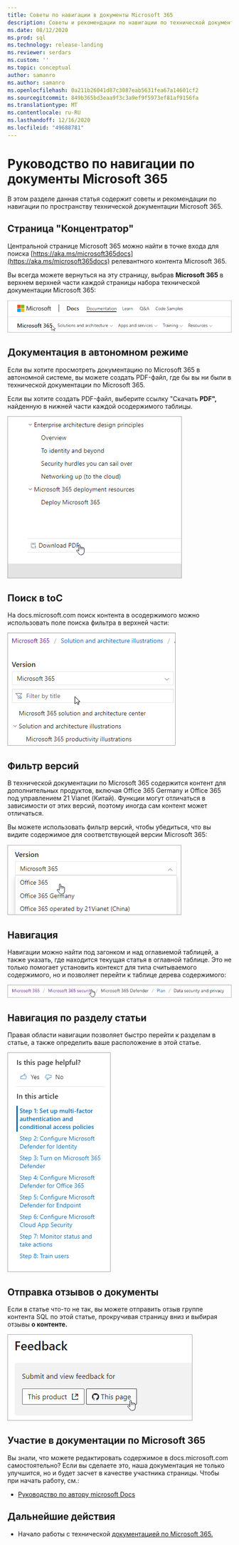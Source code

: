 ```yaml
---
title: Советы по навигации в документы Microsoft 365
description: Советы и рекомендации по навигации по технической документации Microsoft 365— поясняются такие моменты, как страница концентратора, оглавка, заглавная таблица, а также использование навигации и использование фильтра версий.
ms.date: 08/12/2020
ms.prod: sql
ms.technology: release-landing
ms.reviewer: serdars
ms.custom: ''
ms.topic: conceptual
author: samanro
ms.author: samanro
ms.openlocfilehash: 0a211b26041d87c3087eab5631fea67a14601cf2
ms.sourcegitcommit: 849b365bd3eaa9f3c3a9ef9f5973ef81af9156fa
ms.translationtype: MT
ms.contentlocale: ru-RU
ms.lasthandoff: 12/16/2020
ms.locfileid: "49688781"
---
```

# <a name="microsoft-365-docs-navigation-guide"></a>Руководство по навигации по документы Microsoft 365

В этом разделе данная статья содержит советы и рекомендации по навигации по пространству технической документации Microsoft 365.  

## <a name="hub-page"></a>Страница "Концентратор"

Центральной странице Microsoft 365 можно найти в точке входа для поиска [https://aka.ms/microsoft365docs](https://aka.ms/microsoft365docs) релевантного контента Microsoft 365.

Вы всегда можете вернуться на эту страницу, выбрав **Microsoft 365** в верхнем верхней части каждой страницы набора технической документации Microsoft 365:

![Microsoft 365 в заголке](media/m365-header-cursor.png)

## <a name="offline-documentation"></a>Документация в автономном режиме

Если вы хотите просмотреть документацию по Microsoft 365 в автономной системе, вы можете создать PDF-файл, где бы вы ни были в технической документации по Microsoft 365.

Если вы хотите создать PDF-файл, выберите ссылку "Скачать **PDF",** найденную в нижней части каждой осодержимого таблицы.

![Скачать PDF-файл](media/m365-download-pdf-cursor.png)

## <a name="toc-search"></a>Поиск в toC 
На docs.microsoft.com поиск контента в осодержимого можно использовать поле поиска фильтра в верхней части:

![Использование фильтра](media/m365-filter-by-title.png)

## <a name="version-filter"></a>Фильтр версий
В технической документации по Microsoft 365 содержится контент для дополнительных продуктов, включая Office 365 Germany и Office 365 под управлением 21 Vianet (Китай). Функции могут отличаться в зависимости от этих версий, поэтому иногда сам контент может отличаться.

Вы можете использовать фильтр версий, чтобы убедиться, что вы видите содержимое для соответствующей версии Microsoft 365:

![Фильтр версий Microsoft 365](media/m365-version-filter.png)

## <a name="breadcrumbs"></a>Навигация

Навигации можно найти под загонком и над оглавиемой таблицей, а также указать, где находится текущая статья в оглавной таблице.  Это не только помогает установить контекст для типа считываемого содержимого, но и позволяет перейти к таблице дерева содержимого:

![Навигация по Microsoft 365](media/m365-breadcrumb.png)

## <a name="article-section-navigation"></a>Навигация по разделу статьи

Правая области навигации позволяет быстро перейти к разделам в статье, а также определить ваше расположение в этой статье.  

![Правая навигация](media/m365-article-sections.png)

## <a name="submit-docs-feedback"></a>Отправка отзывов о документы

Если в статье что-то не так, вы можете отправить отзыв группе контента SQL по этой статье, прокручивая страницу вниз и выбирая отзывы **о контенте.**

![Отзывы о контенте, которые выдают с Git](media/m365-article-feedback.png)

## <a name="contribute-to-microsoft-365-documentation"></a>Участие в документации по Microsoft 365

Вы знали, что можете редактировать содержимое в docs.microsoft.com самостоятельно? Если вы сделаете это, наша документация не только улучшится, но и будет засчет в качестве участника страницы. Чтобы при начать работу, см.:

- [Руководство по автору microsoft Docs](https://docs.microsoft.com/contribute/)

## <a name="next-steps"></a>Дальнейшие действия

- Начало работы с технической [документацией по Microsoft 365.](index.yml)
